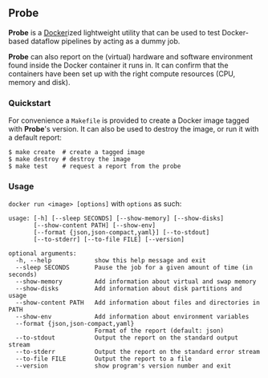 ## Probe

**Probe** is a [Docker](https://www.docker.com/)ized lightweight utility that can be used to test Docker-based dataflow pipelines by acting as a dummy job.

**Probe** can also report on the (virtual) hardware and software environment found inside the Docker container it runs in. It can confirm that the containers have been set up with the right compute resources (CPU, memory and disk).

### Quickstart

For convenience a `Makefile` is provided to create a Docker image tagged with **Probe**'s version. It can also be used to destroy the image, or run it with a default report:

```
$ make create  # create a tagged image
$ make destroy # destroy the image
$ make test    # request a report from the probe
```

### Usage

`docker run <image> [options]` with `options` as such:

```
usage: [-h] [--sleep SECONDS] [--show-memory] [--show-disks]
       [--show-content PATH] [--show-env]
       [--format {json,json-compact,yaml}] [--to-stdout]
       [--to-stderr] [--to-file FILE] [--version]

optional arguments:
  -h, --help            show this help message and exit
  --sleep SECONDS       Pause the job for a given amount of time (in seconds)
  --show-memory         Add information about virtual and swap memory
  --show-disks          Add information about disk partitions and usage
  --show-content PATH   Add information about files and directories in PATH
  --show-env            Add information about environment variables
  --format {json,json-compact,yaml}
                        Format of the report (default: json)
  --to-stdout           Output the report on the standard output stream
  --to-stderr           Output the report on the standard error stream
  --to-file FILE        Output the report to a file
  --version             show program's version number and exit
```